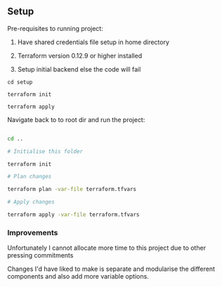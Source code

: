 ## Setup

Pre-requisites to running project:

1. Have shared credentials file setup in home directory

2. Terraform version 0.12.9 or higher installed

3. Setup initial backend else the code will fail

```
cd setup

terraform init

terraform apply

```

Navigate back to to root dir and run the project:

```bash

cd ..

# Initialise this folder

terraform init 

# Plan changes

terraform plan -var-file terraform.tfvars

# Apply changes

terraform apply -var-file terraform.tfvars

``` 

### Improvements

Unfortunately I cannot allocate more time to this project due to other pressing commitments

Changes I'd have liked to make is separate and modularise the different components and also add more 
variable options.
